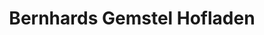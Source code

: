 ---
title: "Bernhards Gemstel Hofladen"
url: /mittelberg/bernhards-gemstel-hofladen/
shop: Landwirtschaftlich
---